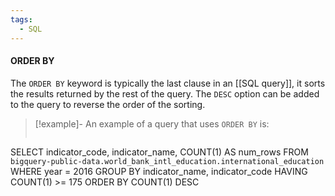 ```yaml
---
tags:
  - SQL
---
```

#### ORDER BY
The `ORDER BY` keyword is typically the last clause in an [[SQL query]], it sorts the results returned by the rest of the query. 
The `DESC` option can be added to the query to reverse the order of the sorting. 

> [!example]-
> An example of a query that uses `ORDER BY` is:
>```sql
SELECT indicator_code, indicator_name, COUNT(1) AS num_rows
FROM `bigquery-public-data.world_bank_intl_education.international_education`
WHERE year = 2016
GROUP BY indicator_name, indicator_code
HAVING COUNT(1) >= 175
ORDER BY COUNT(1) DESC
>```
